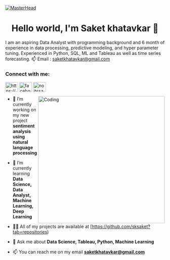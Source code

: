 
[![MasterHead](https://visme.co/blog/wp-content/uploads/2020/06/animated-interactive-infographics-header-wide.gif)](https://github.com/imUtkarsh46)
<h1 align="center"><h1 align="center">Hello world, I'm Saket khatavkar 👋</h1>

  I am an aspiring Data Analyst with programming background and 6 month
of experience in data processing, predictive modeling, and hyper
parameter tuning. Experienced in Python, SQL, ML and Tableau as
well as time series forecasting.
📫 Email : saketkhatavkar@gmail.com

<h3 align="left">Connect with me:</h3>
<p align="left">
<a href="https://linkedin.com/in/https://www.linkedin.com/in/saketkhatavkar/" target="blank"><img align="center" src="https://raw.githubusercontent.com/rahuldkjain/github-profile-readme-generator/master/src/images/icons/Social/linked-in-alt.svg" alt="https://www.linkedin.com/in/saketkhatavkar/" height="30" width="40" /></a>
<a href="https://fb.com/facebook.com/sksaket" target="blank"><img align="center" src="https://raw.githubusercontent.com/rahuldkjain/github-profile-readme-generator/master/src/images/icons/Social/facebook.svg" alt="facebook.com/sksaket" height="30" width="40" /></a>
<a href="https://instagram.com/noitssaket" target="blank"><img align="center" src="https://raw.githubusercontent.com/rahuldkjain/github-profile-readme-generator/master/src/images/icons/Social/instagram.svg" alt="noitssaket" height="30" width="40" /></a>
</p>
  
  <img align="right" alt="Coding" width="400" src="https://fairchanceforcrm.com/wp-content/uploads/2021/01/sales-manager-openings.gif">
  
- 🔭 I’m currently working on my new project **sentiment analysis using natural language processing**

- 🌱 I’m currently learning **Data Science, Data Analyst, Machine Learning, Deep Learning**

- 👨‍💻 All of my projects are available at [https://github.com/sksaket?tab=repositories)

- 💬 Ask me about **Data Science, Tableau, Python, Machine Learning**

- 📫 You can reach me on my email **saketkhatavkar@gmail.com**
